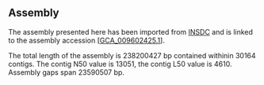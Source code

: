 **Assembly**
--------

The assembly presented here has been imported from [INSDC](http://www.insdc.org) and is linked to the assembly accession [[GCA_009602425.1](http://www.ebi.ac.uk/ena/data/view/GCA_009602425.1)].

The total length of the assembly is 238200427 bp contained withinin 30164 contigs.
The contig N50 value is 13051, the contig L50 value is 4610.
Assembly gaps span 23590507 bp.
